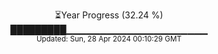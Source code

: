 <p align="center">
⏳Year Progress (32.24 %)<br>
█████████▁▁▁▁▁▁▁▁▁▁▁▁▁▁▁▁▁▁▁▁▁ <br>
<sub>Updated: Sun, 28 Apr 2024 00:10:29 GMT</sub>
</p>

